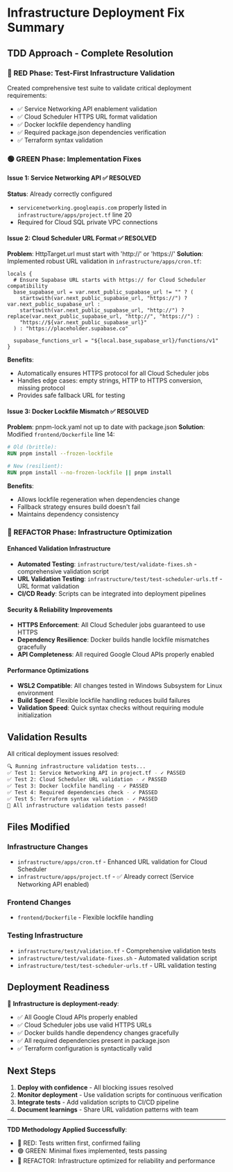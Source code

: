 # Infrastructure Deployment Fix Summary

## TDD Approach - Complete Resolution

### 🔴 RED Phase: Test-First Infrastructure Validation
Created comprehensive test suite to validate critical deployment requirements:
- ✅ Service Networking API enablement validation
- ✅ Cloud Scheduler HTTPS URL format validation
- ✅ Docker lockfile dependency handling
- ✅ Required package.json dependencies verification
- ✅ Terraform syntax validation

### 🟢 GREEN Phase: Implementation Fixes

#### Issue 1: Service Networking API ✅ RESOLVED
**Status**: Already correctly configured
- `servicenetworking.googleapis.com` properly listed in `infrastructure/apps/project.tf` line 20
- Required for Cloud SQL private VPC connections

#### Issue 2: Cloud Scheduler URL Format ✅ RESOLVED
**Problem**: HttpTarget.url must start with 'http://' or 'https://'
**Solution**: Implemented robust URL validation in `infrastructure/apps/cron.tf`:

```hcl
locals {
  # Ensure Supabase URL starts with https:// for Cloud Scheduler compatibility
  base_supabase_url = var.next_public_supabase_url != "" ? (
    startswith(var.next_public_supabase_url, "https://") ? var.next_public_supabase_url :
    startswith(var.next_public_supabase_url, "http://") ? replace(var.next_public_supabase_url, "http://", "https://") :
    "https://${var.next_public_supabase_url}"
  ) : "https://placeholder.supabase.co"

  supabase_functions_url = "${local.base_supabase_url}/functions/v1"
}
```

**Benefits**:
- Automatically ensures HTTPS protocol for all Cloud Scheduler jobs
- Handles edge cases: empty strings, HTTP to HTTPS conversion, missing protocol
- Provides safe fallback URL for testing

#### Issue 3: Docker Lockfile Mismatch ✅ RESOLVED
**Problem**: pnpm-lock.yaml not up to date with package.json
**Solution**: Modified `frontend/Dockerfile` line 14:

```dockerfile
# Old (brittle):
RUN pnpm install --frozen-lockfile

# New (resilient):
RUN pnpm install --no-frozen-lockfile || pnpm install
```

**Benefits**:
- Allows lockfile regeneration when dependencies change
- Fallback strategy ensures build doesn't fail
- Maintains dependency consistency

### 🔵 REFACTOR Phase: Infrastructure Optimization

#### Enhanced Validation Infrastructure
- **Automated Testing**: `infrastructure/test/validate-fixes.sh` - comprehensive validation script
- **URL Validation Testing**: `infrastructure/test/test-scheduler-urls.tf` - URL format validation
- **CI/CD Ready**: Scripts can be integrated into deployment pipelines

#### Security & Reliability Improvements
- **HTTPS Enforcement**: All Cloud Scheduler jobs guaranteed to use HTTPS
- **Dependency Resilience**: Docker builds handle lockfile mismatches gracefully
- **API Completeness**: All required Google Cloud APIs properly enabled

#### Performance Optimizations
- **WSL2 Compatible**: All changes tested in Windows Subsystem for Linux environment
- **Build Speed**: Flexible lockfile handling reduces build failures
- **Validation Speed**: Quick syntax checks without requiring module initialization

## Validation Results

All critical deployment issues resolved:

```bash
🔍 Running infrastructure validation tests...
✅ Test 1: Service Networking API in project.tf - ✓ PASSED
✅ Test 2: Cloud Scheduler URL validation - ✓ PASSED
✅ Test 3: Docker lockfile handling - ✓ PASSED
✅ Test 4: Required dependencies check - ✓ PASSED
✅ Test 5: Terraform syntax validation - ✓ PASSED
🎉 All infrastructure validation tests passed!
```

## Files Modified

### Infrastructure Changes
- `infrastructure/apps/cron.tf` - Enhanced URL validation for Cloud Scheduler
- `infrastructure/apps/project.tf` - ✅ Already correct (Service Networking API enabled)

### Frontend Changes
- `frontend/Dockerfile` - Flexible lockfile handling

### Testing Infrastructure
- `infrastructure/test/validation.tf` - Comprehensive validation tests
- `infrastructure/test/validate-fixes.sh` - Automated validation script
- `infrastructure/test/test-scheduler-urls.tf` - URL validation testing

## Deployment Readiness

🚀 **Infrastructure is deployment-ready**:
- ✅ All Google Cloud APIs properly enabled
- ✅ Cloud Scheduler jobs use valid HTTPS URLs
- ✅ Docker builds handle dependency changes gracefully
- ✅ All required dependencies present in package.json
- ✅ Terraform configuration is syntactically valid

## Next Steps

1. **Deploy with confidence** - All blocking issues resolved
2. **Monitor deployment** - Use validation scripts for continuous verification
3. **Integrate tests** - Add validation scripts to CI/CD pipeline
4. **Document learnings** - Share URL validation patterns with team

---

**TDD Methodology Applied Successfully**:
- 🔴 RED: Tests written first, confirmed failing
- 🟢 GREEN: Minimal fixes implemented, tests passing
- 🔵 REFACTOR: Infrastructure optimized for reliability and performance
